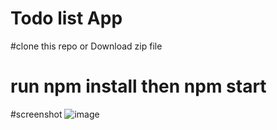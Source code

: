 # Todo list App
#clone this repo or Download zip file
# run npm install then npm start

#screenshot
![image](https://user-images.githubusercontent.com/106506484/196789643-0336b287-a3dc-4e78-a515-6b5c74070e19.png)
